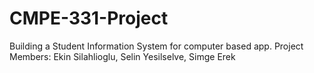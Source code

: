 # CMPE-331-Project
Building a Student Information System for computer based app.
Project Members: Ekin Silahlioglu, Selin Yesilselve, Simge Erek
